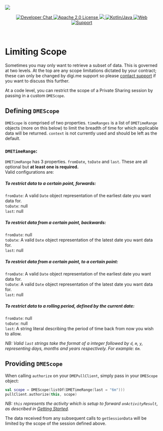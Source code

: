 ![](https://securedownloads.digi.me/partners/digime/SDKReadmeBanner.png)

<p align="center">
    <a href="https://bit.ly/2LM4GFS">
        <img src="https://img.shields.io/badge/chat-slack-blueviolet.svg" alt="Developer Chat">
    </a>
    <a href="../../LICENSE">
        <img src="https://img.shields.io/badge/license-apache 2.0-blue.svg" alt="Apache 2.0 License">
    </a>
    <a href="#">
    	<img src="https://img.shields.io/badge/build-passing-brightgreen.svg" 
    </a>
    <a href="https://kotlinlang.org">
        <img src="https://img.shields.io/badge/language-kotlin/java-ff69b4.svg" alt="Kotlin/Java">
    </a>
    <a href="https://developers.digi.me">
        <img src="https://img.shields.io/badge/web-digi.me-red.svg" alt="Web">
    </a>
    <a href="https://digime.freshdesk.com/support/home">
        <img src="https://img.shields.io/badge/support-freshdesk-721744.svg" alt="Support">
    </a>
</p>

<br>

# Limiting Scope

Sometimes you may only want to retrieve a subset of data. This is governed at two levels. At the top are any scope limitations dictated by your contract; these can only be changed by digi.me support so please [contact support](https://developers.digi.me/contact-us) if you want to discuss this further.

At a code level, you can restrict the scope of a Private Sharing session by passing in a custom `DMEScope`.

## Defining `DMEScope`

`DMEScope` is comprised of two properties. `timeRanges` is a list of `DMETimeRange` objects (more on this below) to limit the breadth of time for which applicable data will be returned. `context` is not currently used and should be left as the default.

### `DMETimeRange`:

`DMETimeRange` has 3 properties. `fromDate`, `toDate` and `last`. These are all optional but **at least one is required.**
<br>
Valid configurations are:

##### To restrict data to a certain point, forwards:

`fromDate`: A valid `Date` object representation of the earliest date you want data for.
<br>
`toDate`: null
<br>
`last`: null

##### To restrict data from a certain point, backwards:

`fromDate`: null
<br>
`toDate`: A valid `Date` object representation of the latest date you want data for.
<br>
`last`: null

##### To restrict data from a certain point, to a certain point:

`fromDate`: A valid `Date` object representation of the earliest date you want data for.
<br>
`toDate`: A valid `Date` object representation of the latest date you want data for.
<br>
`last`: null

##### To restrict data to a rolling period, defined by the current date:

`fromDate`: null
<br>
`toDate`: null
<br>
`last`: A string literal describing the period of time back from now you wish to allow.

*NB: Valid `last` strings take the format of a integer followed by `d`, `m`, `y`, representing days, months and years respectively. For example: `6m`.*

## Providing `DMEScope`

When calling `authorize` on your `DMEPullClient`, simply pass in your `DMEScope` object:

```kotlin
val scope = DMEScope(listOf(DMETimeRange(last = "6m")))
pullClient.authorize(this, scope)
```
*NB: `this` represents the activity which is setup to forward `onActivityResult`, as described in [Getting Started](./Getting%20Started.md).*

The data received from any subsequent calls to `getSessionData` will be limited by the scope of the session defined above.